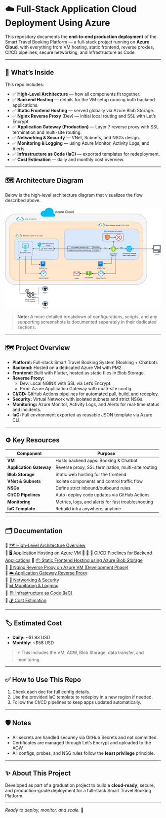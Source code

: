 # ☁️ Full-Stack Application Cloud Deployment Using Azure

This repository documents the **end-to-end production deployment** of the Smart Travel Booking Platform — a full-stack project running on **Azure Cloud**, with everything from VM hosting, static frontend, reverse proxies, CI/CD pipelines, secure networking, and Infrastructure as Code.

---

## 📌 What’s Inside

This repo includes:
- ✅ **High-Level Architecture** — how all components fit together.
- ✅ **Backend Hosting** — details for the VM setup running both backend applications.
- ✅ **Static Frontend Hosting** — served globally via Azure Blob Storage.
- ✅ **Nginx Reverse Proxy** (Dev) — initial local routing and SSL with Let’s Encrypt.
- ✅ **Application Gateway (Production)** — Layer 7 reverse proxy with SSL termination and multi-site routing.
- ✅ **Networking & Security** — VNet, Subnets, and NSGs design.
- ✅ **Monitoring & Logging** — using Azure Monitor, Activity Logs, and Alerts.
- ✅ **Infrastructure as Code (IaC)** — exported templates for redeployment.
- ✅ **Cost Estimation** — daily and monthly cost overview.

---


## 🗺️ **Architecture Diagram**

Below is the high-level architecture diagram that visualizes the flow described above.

![Architecture Diagram](/diagrams/architecture-overview.png)

> **Note:** A more detailed breakdown of configurations, scripts, and any supporting screenshots is documented separately in their dedicated sections.

---

## 🗺️ **Project Overview**

- **Platform:** Full-stack Smart Travel Booking System (Booking + Chatbot).
- **Backend:** Hosted on a dedicated Azure VM with PM2.
- **Frontend:** Built with Flutter, hosted as static files in Blob Storage.
- **Reverse Proxy:**  
  - Dev: Local NGINX with SSL via Let’s Encrypt.  
  - Prod: Azure Application Gateway with multi-site config.
- **CI/CD:** GitHub Actions pipelines for automated pull, build, and redeploy.
- **Security:** Virtual Network with isolated subnets and strict NSGs.
- **Monitoring:** Azure Monitor, Activity Logs, and Alerts for real-time status and incidents.
- **IaC:** Full environment exported as reusable JSON template via Azure CLI.

---

## ⚙️ **Key Resources**

| Component          | Purpose                                               |
|--------------------|-------------------------------------------------------|
| **VM**             | Hosts backend apps: Booking & Chatbot                 |
| **Application Gateway** | Reverse proxy, SSL termination, multi-site routing |
| **Blob Storage**   | Static web hosting for the frontend                   |
| **VNet & Subnets** | Isolate components and control traffic flow           |
| **NSGs**           | Define strict inbound/outbound rules                  |
| **CI/CD Pipelines**| Auto-deploy code updates via GitHub Actions           |
| **Monitoring**     | Metrics, logs, and alerts for fast troubleshooting    |
| **IaC Template**   | Rebuild infra anywhere, anytime                       |

---

## 🗂️ **Documentation**

🔗 [🗺️ High-Level Architecture Overview](./docs/1-%20High-Level%20Architecture%20Overview.md)  
🔗 [🖥️ Application Hosting on Azure VM](./docs/2-%20Application%20Hosting%20on%20Azure%20VM.md)
🔗 [🚀 🚀 CI/CD Pipelines for Backend Applications](./docs/3-%20CI-CD-Deployment.md)
🔗 [📦 Static Frontend Hosting using Azure Blob Storage](./docs/4-%20Static-Frontend-Hosting.md)  
🔗 [🔄 Nginx Reverse Proxy on Azure VM (Development Phase)](./docs/5-%20Nginx%20Reverse%20Proxy%20(Dev.%20Env.).md)  
🔗 [☁️ Application Gateway Reverse Proxy](./docs/6-%20Application%20Gateway%20(Prod.%20Env).md)  
🔗 [🔐 Networking & Security](./docs/7-%20Network%20Security.md)  
🔗 [📊 Monitoring & Logging](./docs/8-%20Monitoring%20&%20Logging.md)  
🔗 [🏗️ Infrastructure as Code (IaC)](./docs/9-%20Infrastructure%20as$20Code.md)  
🔗 [💰 Cost Estimation](./docs/Cost%20Estimation.md)  

---

## 🏷️ **Estimated Cost**

- **Daily:** ~$1.93 USD
- **Monthly:** ~$58 USD

> ⚡ This includes the VM, AGW, Blob Storage, data transfer, and monitoring.

---

## ✅ **How to Use This Repo**

1. Check each doc for full config details.
2. Use the provided IaC template to redeploy in a new region if needed.
3. Follow the CI/CD pipelines to keep apps updated automatically.

---

## 🛡️ **Notes**

- All secrets are handled securely via GitHub Secrets and not committed.
- Certificates are managed through Let’s Encrypt and uploaded to the AGW.
- All configs, probes, and NSG rules follow the **least privilege** principle.

---

## ✨ **About This Project**

Developed as part of a graduation project to build a **cloud-ready**, secure, and production-grade deployment for a full-stack Smart Travel Booking Platform.

---

_Ready to deploy, monitor, and scale._ 🚀
